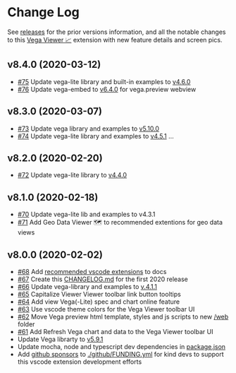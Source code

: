 # Change Log

See [releases](https://github.com/RandomFractals/vscode-vega-viewer/releases)
for the prior versions information, and all the notable changes to this [Vega Viewer 📈](https://marketplace.visualstudio.com/items?itemName=RandomFractalsInc.vscode-vega-viewer) extension with new feature details and screen pics.

## v8.4.0 (2020-03-12)

- [#75](https://github.com/RandomFractals/vscode-vega-viewer/issues/75)
Update vega-lite library and built-in examples to [v4.6.0](https://github.com/vega/vega-lite/releases/tag/v4.6.0)
- [#76](https://github.com/RandomFractals/vscode-vega-viewer/issues/76)
Update vega-embed to [v6.4.0](https://github.com/vega/vega-embed/commits/master) for vega.preview webview

## v8.3.0 (2020-03-07)

- [#73](https://github.com/RandomFractals/vscode-vega-viewer/issues/73)
Update vega library and examples to [v5.10.0](https://github.com/vega/vega/releases/tag/v5.10.0)
- [#74](https://github.com/RandomFractals/vscode-vega-viewer/issues/74)
Update vega-lite library and examples to [v4.5.1](https://github.com/vega/vega-lite/releases) ...

## v8.2.0 (2020-02-20)

- [#72](https://github.com/RandomFractals/vscode-vega-viewer/issues/72)
Update vega-lite library to [v4.4.0](https://github.com/vega/vega-lite/releases/tag/v4.4.0)

## v8.1.0 (2020-02-18)

- [#70](https://github.com/RandomFractals/vscode-vega-viewer/issues/70)
Update vega-lite lib and examples to v4.3.1
- [#71](https://github.com/RandomFractals/vscode-vega-viewer/issues/71)
Add Geo Data Viewer 🗺️  to recommended extentions for geo data views

## v8.0.0 (2020-02-02)

- [#68](https://github.com/RandomFractals/vscode-vega-viewer/issues/68)
Add [recommended vscode extensions](https://github.com/RandomFractals/vscode-vega-viewer#recommended-extensions) to docs
- [#67](https://github.com/RandomFractals/vscode-vega-viewer/issues/67)
Create this [CHANGELOG.md](https://github.com/RandomFractals/vscode-vega-viewer/blob/master/CHANGELOG.md) for the first 2020 release
- [#66](https://github.com/RandomFractals/vscode-vega-viewer/issues/66)
Update vega-library and examples to [v.4.1.1](https://github.com/vega/vega-lite/releases)
- [#65](https://github.com/RandomFractals/vscode-vega-viewer/issues/65)
Capitalize Viewer Viewer toolbar link button tooltips
- [#64](https://github.com/RandomFractals/vscode-vega-viewer/issues/64)
Add view Vega(-Lite) spec and chart online feature
- [#63](https://github.com/RandomFractals/vscode-vega-viewer/issues/63)
Use vscode theme colors for the Vega Viewer toolbar UI
- [#62](https://github.com/RandomFractals/vscode-vega-viewer/issues/62)
Move Vega preview html template, styles and js scripts to new [/web](https://github.com/RandomFractals/vscode-vega-viewer/tree/master/web) folder
- [#61](https://github.com/RandomFractals/vscode-vega-viewer/issues/61)
Add Refresh Vega chart and data to the Vega Viewer toolbar UI
- Update Vega librarty to [v5.9.1](https://github.com/vega/vega/releases)
- Update mocha, node and typescript dev dependencies in [package.json](https://github.com/RandomFractals/vscode-vega-viewer/blob/master/package.json#L210)
- Add [github sponsors](https://github.com/sponsors/RandomFractals) to [./github/FUNDING.yml](https://github.com/RandomFractals/vscode-vega-viewer/blob/master/.github/FUNDING.yml) for kind devs to support this vscode extension development efforts
